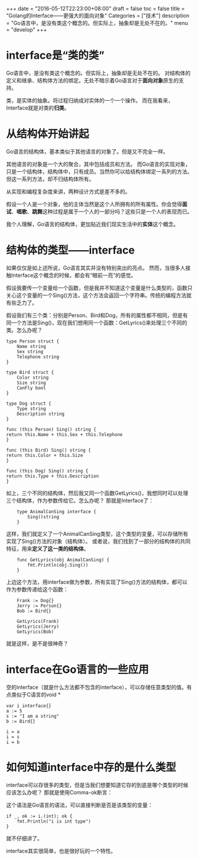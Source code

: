 +++
date = "2016-05-12T22:23:00+08:00"
draft = false
toc = false
title = "Golang的Interface——更强大的面向对象"
Categories = ["技术"]
description = "Go语言中，是没有类这个概念的。但实际上，抽象却是无处不在的。"
menu = "develop"
+++
 
# interface是“类的类”

Go语言中，是没有类这个概念的。但实际上，抽象却是无处不在的。
对结构体的定义和继承、结构体方法的绑定。无处不暗示着Go语言对于**面向对象**原生的支持。

类，是实体的抽象。将过程归纳成对实体的一个一个操作。
而在我看来，Interface就是对类的**归类**。

# 从结构体开始讲起

Go语言的结构体，基本类似于其他语言的对象了。但是又不完全一样。

其他语言的对象是一个大的聚合，其中包括成员和方法。
而Go语言的实现对象，只是一个结构体，结构体中，只有成员。当然你可以给结构体绑定一系列的方法。但这一系列方法，却不归结构体所有。

从实现和编程复杂度来讲，两种设计方式是差不多的。

假设一个人是一个对象，他的主体当然是这个人所拥有的所有属性。你会觉得**面试**、**唱歌**、**跳舞**这种过程是属于一个人的一部分吗？这些只是一个人的表现而已。

我个人理解，Go语言的结构体，更加贴近我们现实生活中的**实体**这个概念。


# 结构体的类型——interface

如果仅仅是如上述所说，Go语言其实并没有特别突出的亮点。
然而，当很多人接触Interface这个概念的时候，都会有“眼前一亮”的感觉。

假设我要传一个变量给一个函数，但是我并不知道这个变量是什么类型的，函数只关心这个变量的一个Sing()方法，这个方法会返回一个字符串。传统的编程方法就有些乏力了。

假设我们有三个类：分别是Person、Bird和Dog，所有的属性都不相同，但是有同一个方法是Sing()，现在我们想用同一个函数：GetLyrics()来处理三个不同的类。怎么办呢？


```
type Person struct {
    Name string
    Sex string
    Telephone string
}

type Bird struct {
    Color string
    Size string
    CanFly bool
}

type Dog struct {
    Type string
    Description string	
}

func (this Person) Sing() string {
return this.Name + this.Sex + this.Telephone
}

func (this Bird) Sing() string {
return this.Color + this.Size
}

func (this Dog) Sing() string {
return this.Type + this.Description
}
```

如上，三个不同的结构体，然后我又同一个函数GetLyrics()，我想同时可以处理三个结构体，作为参数传给它。怎么办呢？
那就是Interface了：

```
	type AnimalCanSing interface {
		Sing()string
	}
```
这样，我们就定义了一个AnimalCanSing类型，这个类型的变量，可以存储所有实现了Sing()方法的对象（结构体）。
或者说，我们找到了一部分的结构体的共同特征，用来**定义了这一类的结构体**。
```
	func GetLyrics(obj AnimalCanSing) {
		fmt.Println(obj.Sing())
	}
```
上边这个方法，用interface做为参数，所有实现了Sing()方法的结构体，都可以作为参数传递给这个函数：
```
    Frank := Dog{}
    Jerry := Person{}
    Bob := Bird{}
    
    GetLyrics(Frank)
    GetLyrics(Jerry)
    GetLyrics(Bob)
```

就是这样，是不是很神奇？


# interface在Go语言的一些应用

空的interface（就是什么方法都不包含的interface），可以存储任意类型的值。有点类似于C语言的void *
``` 
var i interface{}
a := 5
s := "I am a string"
b := Bird{}

i = a
i = s
i = b
```

# 如何知道interface中存的是什么类型

interface可以存很多的类型，但是当我们想要知道它存的到底是哪个类型的时候应该怎么办呢？
那就是使用Comma-ok断言：

这个语法是Go语言的语法，可以直接判断是否是该类型的变量：
```
if _, ok := i.(int); ok {
    fmt.Println("i is int type")
}
```
就不仔细讲了。

interface其实很简单，也是很好玩的一个特性。